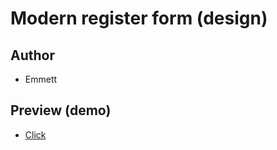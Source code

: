 # Modern register form (design)
## Author
- Emmett

## Preview (demo)
- [Click](https://emmett-white.github.io/modern-login-form/)